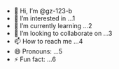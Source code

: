 - 👋 Hi, I’m @gz-123-b
- 👀 I’m interested in ...1
- 🌱 I’m currently learning ...2
- 💞️ I’m looking to collaborate on ...3
- 📫 How to reach me ...4
- 😄 Pronouns: ...5
- ⚡ Fun fact: ...6

<!---
gz-123-b/gz-123-b is a ✨ special ✨ repository because its `README.md` (this file) appears on your GitHub profile.
You can click the Preview link to take a look at your changes.
--->
